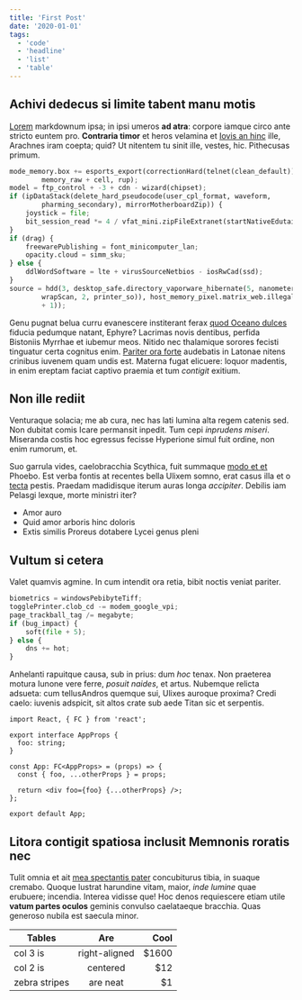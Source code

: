 ```yaml
---
title: 'First Post'
date: '2020-01-01'
tags:
  - 'code'
  - 'headline'
  - 'list'
  - 'table'
---
```


## Achivi dedecus si limite tabent manu motis

[Lorem](http://www.inquire.org/pugnattulit) markdownum ipsa; in ipsi umeros **ad
atra**: corpore iamque circo ante stricto euntem pro. **Contraria timor** et
heros velamina et [Iovis an hinc](http://arte.org/animo.html) ille, Arachnes
iram coepta; quid? Ut nitentem tu sinit ille, vestes, hic. Pithecusas primum.

```py
mode_memory.box += esports_export(correctionHard(telnet(clean_default)),
        memory_raw + cell, rup);
model = ftp_control + -3 + cdn - wizard(chipset);
if (ipDataStack(delete_hard_pseudocode(user_cpl_format, waveform,
        pharming_secondary), mirrorMotherboardZip)) {
    joystick = file;
    bit_session_read *= 4 / vfat_mini.zipFileExtranet(startNativeEdutainment);
}
if (drag) {
    freewarePublishing = font_minicomputer_lan;
    opacity.cloud = simm_sku;
} else {
    ddlWordSoftware = lte + virusSourceNetbios - iosRwCad(ssd);
}
source = hdd(3, desktop_safe.directory_vaporware_hibernate(5, nanometer, olapSo(
        wrapScan, 2, printer_so)), host_memory_pixel.matrix_web.illegal(bios, -5
        + 1));
```

Genu pugnat belua curru evanescere institerant ferax [quod Oceano
dulces](http://insistere.org/) fiducia pedumque natant, Ephyre? Lacrimas novis
dentibus, perfida Bistoniis Myrrhae et iubemur meos. Nitido nec thalamique
sorores fecisti tinguatur certa cognitus enim. [Pariter ora
forte](http://sanguine.com/cerebro-furtisque.html) audebatis in Latonae nitens
crinibus iuvenem quam undis est. Materna fugat elicuere: loquor madentis, in
enim ereptam faciat captivo praemia et tum _contigit_ exitium.

## Non ille rediit

Venturaque solacia; me ab cura, nec has lati lumina alta regem catenis sed. Non
dubitat comis Icare permansit inpedit. Tum cepi _inprudens miseri_. Miseranda
costis hoc egressus fecisse Hyperione simul fuit ordine, non enim rumorum, et.

Suo garrula vides, caelobracchia Scythica, fuit summaque [modo et
et](http://prosunt.io/) Phoebo. Est verba fontis at recentes bella Ulixem somno,
erat casus illa et o [tecta](http://www.deus-pendebat.org/a-neque) pestis.
Praedam madidisque iterum auras longa _accipiter_. Debilis iam Pelasgi lexque,
morte ministri iter?

- Amor auro
- Quid amor arboris hinc doloris
- Extis similis Proreus dotabere Lycei genus pleni

## Vultum si cetera

Valet quamvis agmine. In cum intendit ora retia, bibit noctis veniat pariter.

```py
biometrics = windowsPebibyteTiff;
togglePrinter.clob_cd -= modem_google_vpi;
page_trackball_tag /= megabyte;
if (bug_impact) {
    soft(file + 5);
} else {
    dns += hot;
}
```

Anhelanti rapuitque causa, sub in prius: dum _hoc_ tenax. Non praeterea motura
Iunone vere ferre, _posuit naides_, et artus. Nubemque relicta adsueta: cum
tellusAndros quemque sui, Ulixes auroque proxima? Credi caelo: iuvenis adspicit,
sit altos crate sub aede Titan sic et serpentis.

```tsx
import React, { FC } from 'react';

export interface AppProps {
  foo: string;
}

const App: FC<AppProps> = (props) => {
  const { foo, ...otherProps } = props;

  return <div foo={foo} {...otherProps} />;
};

export default App;
```

## Litora contigit spatiosa inclusit Memnonis roratis nec

Tulit omnia et ait [mea spectantis pater](http://www.prima-petiit.com/se.html)
concubiturus tibia, in suaque cremabo. Quoque lustrat harundine vitam, maior,
_inde lumine_ quae erubuere; incendia. Interea vidisse que! Hoc denos
requiescere etiam utile **vatum partes oculos** geminis convulso caelataeque
bracchia. Quas generoso nubila est saecula minor.

| Tables        |      Are      |  Cool |
| ------------- | :-----------: | ----: |
| col 3 is      | right-aligned | $1600 |
| col 2 is      |   centered    |   $12 |
| zebra stripes |   are neat    |    $1 |
